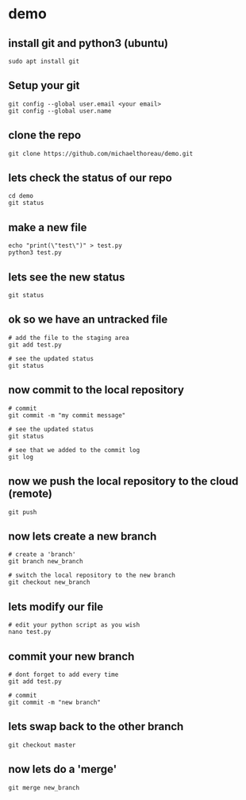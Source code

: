 # demo

## install git and python3 (ubuntu)
```
sudo apt install git
```

## Setup your git
```
git config --global user.email <your email>
git config --global user.name
```


## clone the repo
```
git clone https://github.com/michaelthoreau/demo.git
```

## lets check the status of our repo
```
cd demo
git status
```

## make a new file
```
echo "print(\"test\")" > test.py
python3 test.py
```

## lets see the new status
```
git status
```

## ok so we have an **untracked file**
```
# add the file to the staging area
git add test.py

# see the updated status
git status
```

## now commit to the local repository
```
# commit
git commit -m "my commit message"

# see the updated status
git status

# see that we added to the commit log
git log
```

## now we push the local repository to the cloud (remote)
```
git push
```

## now lets create a new branch 
```
# create a 'branch'
git branch new_branch

# switch the local repository to the new branch
git checkout new_branch
```

## lets modify our file
```
# edit your python script as you wish
nano test.py
```

## commit your new branch
```
# dont forget to add every time
git add test.py

# commit
git commit -m "new branch"
```

## lets swap back to the other branch
```
git checkout master
```

## now lets do a 'merge'
```
git merge new_branch
```




